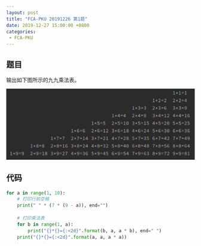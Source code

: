 ```yaml
---
layout: post
title: "FCA-PKU 20191226 第1题"
date: 2019-12-27 15:00:00 +0800
categories: 
 - FCA-PKU
---
```


## 题目

输出如下图所示的九九乘法表。

<!-- more -->

![5](/assets/images/FCA-PKU/5.png)

## 代码

```python
for a in range(1, 10):
    # 打印行前空格
    print(" " * (7 * (9 - a)), end="")

    # 打印乘法表
    for b in range(1, a):
        print("{}*{}={:<2d}".format(b, a, a * b), end=" ")
    print("{}*{}={:<2d}".format(a, a, a * a))
```
